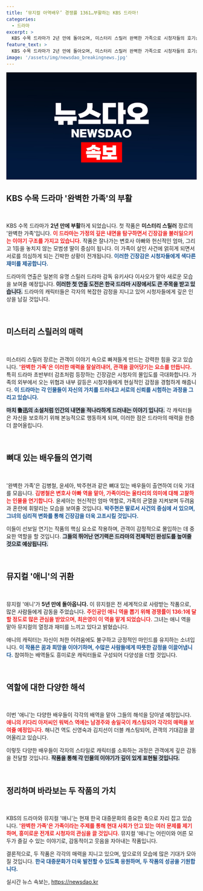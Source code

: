 ```yaml
---
title: ‘뮤지컬 아역배우’ 경쟁률 1361…부활하는 KBS 드라마!
categories:
  - 드라마
excerpt: >
  KBS 수목 드라마가 2년 만에 돌아오며, 미스터리 스릴러 완벽한 가족으로 시청자들의 호기심을 자극합니다. 겉보기 완벽한 가족이 살인 사건에 휘말리면서 겪는 의심과 반전의 스릴을 놓치지 마세요!
feature_text: >
  KBS 수목 드라마가 2년 만에 돌아오며, 미스터리 스릴러 완벽한 가족으로 시청자들의 호기심을 자극합니다. 겉보기 완벽한 가족이 살인 사건에 휘말리면서 겪는 의심과 반전의 스릴을 놓치지 마세요!
image: '/assets/img/newsdao_breakingnews.jpg'
---
```


<p><img src="/assets/img/newsdao_breakingnews.jpg" alt="koreaapp 속보" /></p>

<h2 data-ke-size="size26">KBS 수목 드라마 '완벽한 가족'의 부활</h2>

<p data-ke-size="size16">&nbsp;</p>

<p>KBS 수목 드라마가 <strong>2년 만에 부활</strong>하게 되었습니다. 첫 작품은 <strong>미스터리 스릴러</strong> 장르의 '완벽한 가족'입니다. <b><span style="color: #ee2323;">이 드라마는 가정의 깊은 내면을 탐구하면서 긴장감을 불러일으키는 이야기 구조를 가지고 있습니다.</span></b> 작품은 잘나가는 변호사 아빠와 헌신적인 엄마, 그리고 1등을 놓치지 않는 모범생 딸이 중심이 됩니다. 이 가족이 살인 사건에 얽히게 되면서 서로를 의심하게 되는 긴박한 상황이 전개됩니다. <b><span style="color: #1a5490;">이러한 긴장감은 시청자들에게 색다른 재미를 제공합니다.</span></b></p>

<p>드라마의 연출은 일본의 유명 스릴러 드라마 감독 유키사다 이사오가 맡아 새로운 모습을 보여줄 예정입니다. <b><span style="background-color: #21538527;">이러한 첫 연출 도전은 한국 드라마 시장에서도 큰 주목을 받고 있습니다.</span></b> 드라마의 캐릭터들은 각자의 복잡한 감정을 지니고 있어 시청자들에게 깊은 인상을 남길 것입니다.</p>

<p data-ke-size="size16">&nbsp;</p>

<h2 data-ke-size="size26">미스터리 스릴러의 매력</h2>

<p data-ke-size="size16">&nbsp;</p>

<p>미스터리 스릴러 장르는 관객이 이야기 속으로 빠져들게 만드는 강력한 힘을 갖고 있습니다. <b><span style="color: #ee2323;">'완벽한 가족'은 이러한 매력을 잘살려내어, 관객을 끌어당기는 요소를 만듭니다.</span></b> 특히 드라마 초반부터 감초처럼 등장하는 긴장감은 시청자의 몰입도를 극대화합니다. 가족의 외부에서 오는 위협과 내부 갈등은 시청자들에게 현실적인 감정을 경험하게 해줍니다. <b><span style="color: #1a5490;">이 드라마는 각 인물들이 자신의 가치를 드러내고 서로의 신뢰를 시험하는 과정을 그리고 있습니다.</span></b></p>

<p><b><span style="background-color: #21538527;">마치 鲁迅의 소설처럼 인간의 내면을 적나라하게 드러내는 이야기 입니다.</span></b> 각 캐릭터들은 자신을 보호하기 위해 본능적으로 행동하게 되며, 이러한 점은 드라마의 매력을 한층 더 끌어올립니다.</p>

<p data-ke-size="size16">&nbsp;</p>

<h2 data-ke-size="size26">뼈대 있는 배우들의 연기력</h2>

<p data-ke-size="size16">&nbsp;</p>

<p>'완벽한 가족'은 김병철, 윤세아, 박주현과 같은 뼈대 있는 배우들이 출연하여 더욱 기대를 모읍니다. <b><span style="color: #ee2323;">김병철은 변호사 아빠 역을 맡아, 가족이라는 울타리의 의미에 대해 고찰하는 인물을 연기합니다.</span></b> 윤세아는 헌신적인 엄마 역할로, 가족의 균열을 지켜보며 두려움과 혼란에 휘말리는 모습을 보여줄 것입니다. <b><span style="color: #1a5490;">박주현은 딸로서 사건의 중심에 서 있으며, 그녀의 심리적 변화를 통해 긴장감을 더욱 고조시킬 것입니다.</span></b></p>

<p>이들이 선보일 연기는 작품의 핵심 요소로 작용하며, 관객이 감정적으로 몰입하는 데 중요한 역할을 할 것입니다. <b><span style="background-color: #21538527;">그들의 뛰어난 연기력은 드라마의 전체적인 완성도를 높여줄 것으로 예상됩니다.</span></b></p>

<p data-ke-size="size16">&nbsp;</p>

<h2 data-ke-size="size26">뮤지컬 '애니'의 귀환</h2>

<p data-ke-size="size16">&nbsp;</p>

<p>뮤지컬 '애니'가 <strong>5년 만에 돌아옵니다.</strong> 이 뮤지컬은 전 세계적으로 사랑받는 작품으로, 많은 사람들에게 감동을 주었습니다. <b><span style="color: #ee2323;">주인공인 애니 역을 뽑기 위해 경쟁률이 136:1에 달할 정도로 많은 관심을 받았으며, 최은영이 이 역을 맡게 되었습니다.</span></b> 그녀는 애니 역을 맡아 뮤지컬의 열정과 재미를 느끼고 있다고 밝혔습니다.</p>

<p>애니의 캐릭터는 자신이 처한 어려움에도 불구하고 긍정적인 마인드를 유지하는 소녀입니다. <b><span style="color: #1a5490;">이 작품은 꿈과 희망을 이야기하며, 수많은 사람들에게 따뜻한 감정을 이끌어냅니다.</span></b> 참여하는 배역들도 흥미로운 캐릭터들로 구성되어 다양성을 더할 것입니다.</p>

<p data-ke-size="size16">&nbsp;</p>

<h2 data-ke-size="size26">역할에 대한 다양한 해석</h2>

<p data-ke-size="size16">&nbsp;</p>

<p>이번 '애니'는 다양한 배우들이 각각의 배역을 맡아 그들의 해석을 담아낼 예정입니다. <b><span style="color: #ee2323;">애니의 키다리 아저씨인 워벅스 역에는 남경주와 송일국이 캐스팅되어 각각의 매력을 보여줄 예정입니다.</span></b> 해니건 역도 신영숙과 김지선이 더블 캐스팅되어, 관객의 기대감을 끌어올리고 있습니다.</p>

<p>이렇듯 다양한 배우들이 각자의 스타일로 캐릭터를 소화하는 과정은 관객에게 깊은 감동을 전달할 것입니다. <b><span style="background-color: #21538527;">작품을 통해 각 인물의 이야기가 깊이 있게 표현될 것입니다.</span></b></p>

<p data-ke-size="size16">&nbsp;</p>

<h2 data-ke-size="size26">정리하며 바라보는 두 작품의 가치</h2>

<p data-ke-size="size16">&nbsp;</p>

<p>KBS의 드라마와 뮤지컬 '애니'는 현재 한국 대중문화의 중요한 축으로 자리 잡고 있습니다. <b><span style="color: #ee2323;">'완벽한 가족'은 가족이라는 주제를 통해 현대 사회가 안고 있는 여러 문제를 제기하며, 흥미로운 전개로 시청자의 관심을 끌 것입니다.</span></b> 뮤지컬 '애니'는 어린이와 어른 모두가 즐길 수 있는 이야기로, 감동적이고 웃음을 자아내는 작품입니다.</p>

<p>결론적으로, 두 작품은 각각의 매력을 지니고 있으며, 앞으로의 모습에 많은 기대가 모아질 것입니다. <b><span style="color: #1a5490;">한국 대중문화가 더욱 발전할 수 있도록 응원하며, 두 작품의 성공을 기원합니다.</span></b></p>
실시간 뉴스 속보는, <a href="https://newsdao.kr" rel="dofollow">https://newsdao.kr</a>


